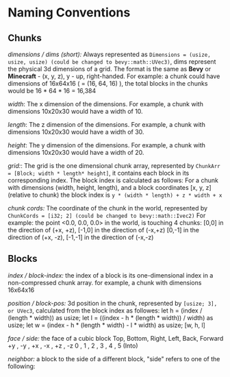 # Naming Conventions

## Chunks

*dimensions / dims (short):* 
Always represented as `Dimensions = (usize, usize, usize) (could be changed to bevy::math::UVec3)`, dims represent the physical 3d dimensions of a grid.
The format is the same as **Bevy** or **Minecraft** - (x, y, z), y - up, right-handed.
For example: a chunk could have dimensions of 16x64x16 ( = (16, 64, 16) ), the total blocks in the chunks would be 16 * 64 * 16 = 16,384

*width*:
The x dimension of the dimensions.
For example, a chunk with dimensions 10x20x30 would have a width of 10.

*length*:
The z dimension of the dimensions.
For example, a chunk with dimensions 10x20x30 would have a width of 30.

*height*:
The y dimension of the dimensions.
For example, a chunk with dimensions 10x20x30 would have a width of 20.

*grid:*:
The grid is the one dimensional chunk array, represented by `ChunkArr = [Block; width * length* height]`,
it contains each block in its corresponding index.
The block index is calculated as follows:
For a chunk with dimensions (width, height, length), and a block coordinates [x, y, z] (relative to chunk)
the block index is `y * (width * length) + z * width + x`

*chunk cords:*
The coordinate of the chunk in the world, represented by `ChunkCords = [i32; 2] (could be changed to bevy::math::Ivec2)`
For example: the point <0.0, 0.0, 0.0> in the world, is touching 4 chunks:
[0,0] in the direction of (+x, +z), [-1,0] in the direction of (-x,+z)
[0,-1] in the direction of (+x, -z), [-1,-1] in the direction of (-x,-z)

## Blocks

*index / block-index:*
the index of a block is its one-dimensional index in a non-compressed chunk array.
for example, a chunk with dimensions 16x64x16 

*position / block-pos:*
3d position in the chunk, represented by `[usize; 3], or UVec3`, calculated from the block index as followes:
    let h = (index / (length * width)) as usize;
    let l = ((index - h * (length * width)) / width) as usize;
    let w = (index - h * (length * width) - l * width) as usize;
    [w, h, l]

*face / side:*
the face of a cubic block
Top, Bottom, Right, Left, Back, Forward
+y , -y    , +x   , -x  , +z  , -z
0  , 1     , 2    , 3   , 4   , 5  (Into<usize>)

*neighbor:*
a block to the side of a different block, "side" refers to one of the following:


